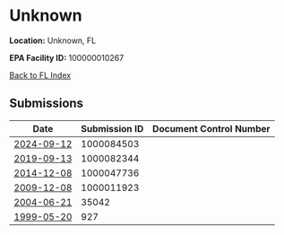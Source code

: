 # Unknown

**Location:** Unknown, FL

**EPA Facility ID:** 100000010267

[Back to FL Index](../../index.md)

## Submissions

| Date | Submission ID | Document Control Number |
|------|--------------|-------------------------|
| [2024-09-12](submissions/1000084503.md) | 1000084503 |  |
| [2019-09-13](submissions/1000082344.md) | 1000082344 |  |
| [2014-12-08](submissions/1000047736.md) | 1000047736 |  |
| [2009-12-08](submissions/1000011923.md) | 1000011923 |  |
| [2004-06-21](submissions/35042.md) | 35042 |  |
| [1999-05-20](submissions/927.md) | 927 |  |
